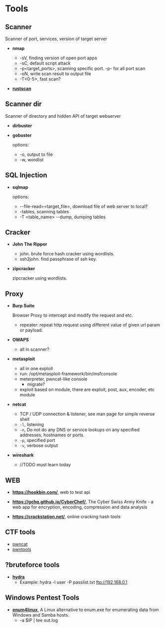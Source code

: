 # Tools

## Scanner

Scanner of port, services, version of target server

- **nmap**

    - -sV, finding version of open port apps
    - -sC, default script attack
    - -p<target_ports>, scanning specific port. -p- for all port scan
    - -oN, write scan result to output file
    - -T<0-5>, fast scan?

- [**rustscan**](https://github.com/RustScan/RustScan)

## Scanner dir

Scanner of directory and hidden API of target webserver

- **dirbuster**

- **gobuster**

    options:

    - -o, output to file
    - -w, wordlist

## SQL Injection

- **sqlmap**
    
    options:
    - --file-read=<target_file>, download file of web server to local?
    - -tables, scanning tables
    - -T <table_name> --dump, dumping tables



## Cracker

- **John The Ripper**

    - john. brute force hash cracker using wordlists.
    - ssh2john. find passphrase of ssh key. 

- **zipcracker**

    zipcracker using wordlists.

## Proxy

- **Burp Suite**

    Browser Proxy to intercept and modify the request and etc. 

    - repeater: repeat http request using different value of given url param or payload.

- **OWAPS**
    - all in scanner?


- **metasploit**

    - all in one exploit 
    - run: /opt/metasploit-framework/bin/msfconsole
    - meterpreter, pwncat-like console
        - migrate?
    - exploit based on module, there are exploit, post, aux, encoder, etc module


- **netcat**

    - TCP / UDP connection & listener, see man page for simple reverse shell
    - `-l`, listening
    - `-n`, Do not do any DNS or service lookups on any specified addresses, hostnames or ports.
    - `-p`, specified port
    - `-v`, verbose output 



- **wireshark**

    - //TODO must learn today


## WEB

- **https://hookbin.com/**, web to test api 

- **https://gchq.github.io/CyberChef/**, The Cyber Swiss Army Knife - a web app for encryption, encoding, compression and data analysis

- **https://crackstation.net/**, online cracking hash tools

## CTF tools

- [pwncat](https://github.com/cytopia/pwncat)
- [pwntools](https://github.com/Gallopsled/pwntools)

## ?bruteforce tools

- **[hydra]()**
    - Example:  hydra -l user -P passlist.txt ftp://192.168.0.1


## Windows Pentest Tools

- **[enum4linux](https://github.com/CiscoCXSecurity/enum4linux)**, A Linux alternative to enum.exe for enumerating data from Windows and Samba hosts.
    - -a $IP | tee out.log 